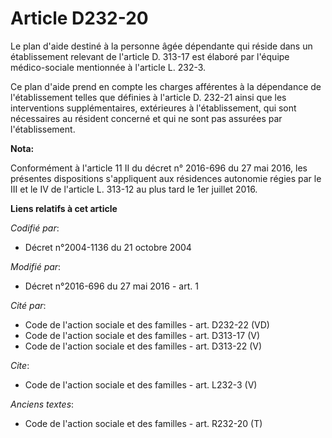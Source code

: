 # Article D232-20

Le plan d'aide destiné à la personne âgée dépendante qui réside dans un établissement relevant de l'article D. 313-17 est
élaboré par l'équipe médico-sociale mentionnée à l'article L. 232-3. 

Ce plan d'aide prend en compte les charges afférentes à la dépendance de l'établissement telles que définies à l'article D.
232-21 ainsi que les interventions supplémentaires, extérieures à l'établissement, qui sont nécessaires au résident concerné
et qui ne sont pas assurées par l'établissement.

**Nota:**

Conformément à l'article 11 II du décret n° 2016-696 du 27 mai 2016, les présentes dispositions s'appliquent aux résidences
autonomie régies par le III et le IV de l'article L. 313-12 au plus tard le 1er juillet 2016.

**Liens relatifs à cet article**

_Codifié par_:

  - Décret n°2004-1136 du 21 octobre 2004

_Modifié par_:

  - Décret n°2016-696 du 27 mai 2016 - art. 1

_Cité par_:

  - Code de l'action sociale et des familles - art. D232-22 (VD)
  - Code de l'action sociale et des familles - art. D313-17 (V)
  - Code de l'action sociale et des familles - art. D313-22 (V)

_Cite_:

  - Code de l'action sociale et des familles - art. L232-3 (V)

_Anciens textes_:

  - Code de l'action sociale et des familles - art. R232-20 (T)
